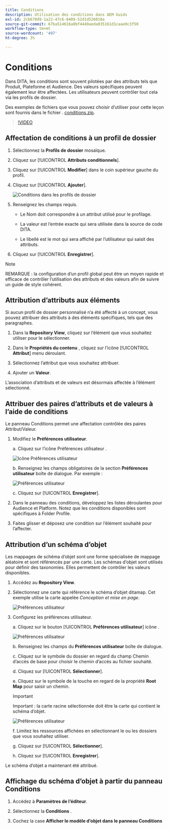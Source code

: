 ```yaml
---
title: Conditions
description: Utilisation des conditions dans AEM Guids
exl-id: 2cb670d9-1a22-47c6-8409-52d1d526010a
source-git-commit: 67ba514616a0bf4449aeda035161d1caae0c3f50
workflow-type: tm+mt
source-wordcount: '497'
ht-degree: 3%

---
```


# Conditions

Dans DITA, les conditions sont souvent pilotées par des attributs tels que Produit, Plateforme et Audience. Des valeurs spécifiques peuvent également leur être affectées. Les utilisateurs peuvent contrôler tout cela via les profils de dossier.

Des exemples de fichiers que vous pouvez choisir d’utiliser pour cette leçon sont fournis dans le fichier . [conditions.zip](assets/conditions.zip).

>[!VIDEO](https://video.tv.adobe.com/v/342755?quality=12&learn=on)

## Affectation de conditions à un profil de dossier

1. Sélectionnez la **Profils de dossier** mosaïque.

1. Cliquez sur [!UICONTROL **Attributs conditionnels**].

1. Cliquez sur [!UICONTROL **Modifier**] dans le coin supérieur gauche du profil.

1. Cliquez sur [!UICONTROL **Ajouter**].

   ![Conditions dans les profils de dossier](images/lesson-13/add-name.png)

1. Renseignez les champs requis.

   - Le Nom doit correspondre à un attribut utilisé pour le profilage.

   - La valeur est l’entrée exacte qui sera utilisée dans la source de code DITA.

   - Le libellé est le mot qui sera affiché par l’utilisateur qui saisit des attributs.

1. Cliquez sur [!UICONTROL **Enregistrer**].

>[!NOTE]
>
>REMARQUE : la configuration d’un profil global peut être un moyen rapide et efficace de contrôler l’utilisation des attributs et des valeurs afin de suivre un guide de style cohérent.

## Attribution d’attributs aux éléments

Si aucun profil de dossier personnalisé n’a été affecté à un concept, vous pouvez attribuer des attributs à des éléments spécifiques, tels que des paragraphes.

1. Dans la **Repository View**, cliquez sur l’élément que vous souhaitez utiliser pour le sélectionner.

1. Dans le **Propriétés du contenu** , cliquez sur l’icône [!UICONTROL **Attribut**] menu déroulant.

1. Sélectionnez l’attribut que vous souhaitez attribuer.

1. Ajouter un **Valeur**.

L’association d’attributs et de valeurs est désormais affectée à l’élément sélectionné.

## Attribuer des paires d’attributs et de valeurs à l’aide de conditions

Le panneau Conditions permet une affectation contrôlée des paires Attribut/Valeur.

1. Modifiez le **Préférences utilisateur**.

   a. Cliquez sur l’icône Préférences utilisateur .

   ![Icône Préférences utilisateur](images/lesson-13/user-prefs-icon.png)

   b. Renseignez les champs obligatoires de la section **Préférences utilisateur** boîte de dialogue. Par exemple :

   ![Préférences utilisateur](images/lesson-13/user-preferences.png)

   c. Cliquez sur [!UICONTROL **Enregistrer**].

1. Dans le panneau des conditions, développez les listes déroulantes pour Audience et Platform. Notez que les conditions disponibles sont spécifiques à Folder Profile.

1. Faites glisser et déposez une condition sur l’élément souhaité pour l’affecter.

## Attribution d’un schéma d’objet

Les mappages de schéma d’objet sont une forme spécialisée de mappage aléatoire et sont référencés par une carte. Les schémas d’objet sont utilisés pour définir des taxonomies. Elles permettent de contrôler les valeurs disponibles.

1. Accédez au **Repository View**.

1. Sélectionnez une carte qui référence le schéma d’objet ditamap. Cet exemple utilise la carte appelée _Conception et mise en page_.

   ![Préférences utilisateur](images/lesson-13/subject-scheme-map.png)

1. Configurez les préférences utilisateur.

   a. Cliquez sur le bouton [!UICONTROL **Préférences utilisateur**] icône .

   ![Préférences utilisateur](images/lesson-13/user-prefs-icon-2.png)

   b. Renseignez les champs du **Préférences utilisateur** boîte de dialogue.

   c. Cliquez sur le symbole du dossier en regard du champ Chemin d’accès de base pour choisir le chemin d’accès au fichier souhaité.

   d. Cliquez sur [!UICONTROL **Sélectionner**].

   e. Cliquez sur le symbole de la touche en regard de la propriété **Root Map** pour saisir un chemin.

   >[!IMPORTANT]
   >
   >Important : la carte racine sélectionnée doit être la carte qui contient le schéma d’objet.

   ![Préférences utilisateur](images/lesson-13/user-preferences-2.png)

   f. Limitez les ressources affichées en sélectionnant le ou les dossiers que vous souhaitez utiliser.

   g. Cliquez sur [!UICONTROL **Sélectionner**].

   h. Cliquez sur [!UICONTROL **Enregistrer**].

Le schéma d’objet a maintenant été attribué.

## Affichage du schéma d’objet à partir du panneau Conditions

1. Accédez à **Paramètres de l’éditeur**.

1. Sélectionnez la **Conditions** .

1. Cochez la case **Afficher le modèle d’objet dans le panneau Conditions**
